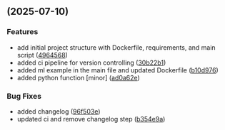 ##  (2025-07-10)


### Features

* add initial project structure with Dockerfile, requirements, and main script ([4964568](https://github.com/paparajeya/mlops_rl/commit/49645681f39473b1fa14ddd5de4bfdcc1cc0197f))
* added ci pipeline for version controlling ([30b22b1](https://github.com/paparajeya/mlops_rl/commit/30b22b19f702662a77fb41a112259bd1736f345f))
* added ml example in the main file and updated Dockerfile ([b10d976](https://github.com/paparajeya/mlops_rl/commit/b10d9767716aaed8de7026f2109d5cc458bf6283))
* added python function [minor] ([ad0a62e](https://github.com/paparajeya/mlops_rl/commit/ad0a62e47657160525b8517517916cddb8adc1fd))


### Bug Fixes

* added changelog ([96f503e](https://github.com/paparajeya/mlops_rl/commit/96f503eb7c056d9d289759735cb759c8668e83fe))
* updated ci and remove changelog step ([b354e9a](https://github.com/paparajeya/mlops_rl/commit/b354e9a0793bc9af606b0c46bcb4204675e886b8))

